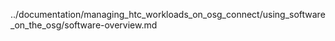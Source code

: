 ../documentation/managing_htc_workloads_on_osg_connect/using_software_on_the_osg/software-overview.md